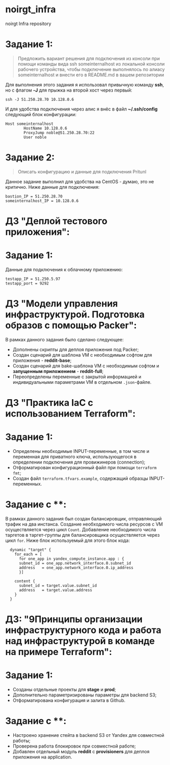 # noirgt_infra
noirgt Infra repository

# Задание 1:
> Предложить вариант решения для подключения из консоли при помощи
> команды вида ssh someinternalhost из локальной консоли рабочего
> устройства, чтобы подключение выполнялось по алиасу
> someinternalhost и внести его в README.md в вашем репозитории

Для выполнения этого задания я использовал привычную команду **ssh**, но с флагом **-J** для прыжка на второй хост через первый:
```
ssh -J 51.250.28.70 10.128.0.6
```
И для удобства подключения через алис я внёс в файл **~/.ssh/config** следующий блок конфигурации:
```
Host someinternalhost
        HostName 10.128.0.6
        ProxyJump noble@51.250.28.70:22
        User noble
```
# Задание 2:
> Описать конфигурацию и данные для подключения Pritunl

Данное задание выполнил для удобства на CentOS - думаю, это не критично. Ниже данные для подключения:
```
bastion_IP = 51.250.28.70
someinternalhost_IP = 10.128.0.6
```
# ДЗ "Деплой тестового приложения":
# Задание 1:
Данные для подключения к облачному приложению:
```
testapp_IP = 51.250.5.97
testapp_port = 9292
```

# ДЗ "Модели управления инфраструктурой. Подготовка образов с помощью Packer":
В рамках данного задания было сделано следующее:
- Дополнены скрипты для деплоя приложения под Packer;
- Создан сценарий для шаблона VM с необходимым софтом для приложения - **reddit-base**;
- Создан сценарий для bake-шаблона VM с необходимым софтом и **запущенным приложением** - **reddit-full**;
- Переопределены переменные с закрытой информацией и индивидуальными параметрами VM в отдельном `.json`-файле.

# ДЗ "Практика IaC с использованием Terraform":
# Задание 1:
- Определены необходимые INPUT-переменные, в том числе и переменная для приватного ключа, использующегося в определении подключения для
провижинеров (connection);
- Отформатирован конфигурационный файл при помощи `terraform fmt`;
- Создан файл `terraform.tfvars.example`, содержащий образцы INPUT-переменных.
# Задание с **:
В рамках данного задания был создан балансировщик, отправляющий трафик на два инстанса. Создание необходимого числа ресурсов
с VM осуществляется через цикл `Count`. Добавление необходимого числа таргетов в таргет-группы для балансировщика 
осуществляется через цикл `for`. Ниже блок используемый для этого блок кода:
```hcl
  dynamic "target" {
    for_each = [
      for one_app in yandex_compute_instance.app : {
      subnet_id = one_app.network_interface.0.subnet_id
      address   = one_app.network_interface.0.ip_address
      }]

    content {
      subnet_id = target.value.subnet_id
      address   = target.value.address
    }
  }
```

# ДЗ: "9Принципы организации инфраструктурного кода и работа над инфраструктурой в команде на примере Terraform":
# Задание 1:
- Созданы отдельные проекты для **stage** и **prod**;
- Дополнительно параметризированы параметры для backend S3;
- Отформатирована конфигурация и залита в Github.
# Задание с **:
- Настроено хранение стейта в backend S3 от Yandex для совместной работы;
- Проверена работа блокировок при совместной работе;
- Добавлен отдельный модуль **reddit** с **provisioners** для деплоя приложения на application.
